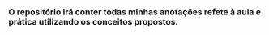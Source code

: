 ### O repositório irá conter todas minhas anotações refete à aula e prática utilizando os conceitos propostos.

